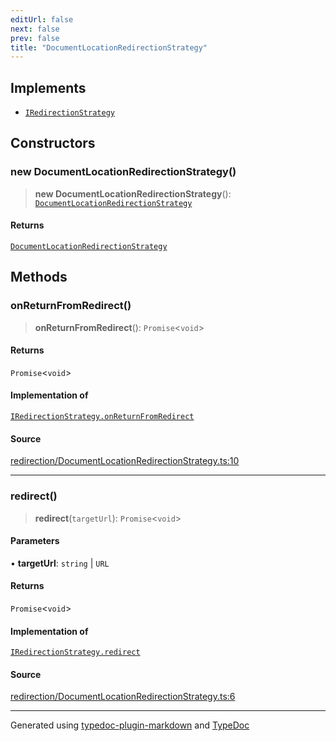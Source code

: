 ```yaml
---
editUrl: false
next: false
prev: false
title: "DocumentLocationRedirectionStrategy"
---
```


## Implements

- [`IRedirectionStrategy`](/api/interfaces/iredirectionstrategy/)

## Constructors

### new DocumentLocationRedirectionStrategy()

> **new DocumentLocationRedirectionStrategy**(): [`DocumentLocationRedirectionStrategy`](/api/classes/documentlocationredirectionstrategy/)

#### Returns

[`DocumentLocationRedirectionStrategy`](/api/classes/documentlocationredirectionstrategy/)

## Methods

### onReturnFromRedirect()

> **onReturnFromRedirect**(): `Promise`\<`void`\>

#### Returns

`Promise`\<`void`\>

#### Implementation of

[`IRedirectionStrategy.onReturnFromRedirect`](/api/interfaces/iredirectionstrategy/#onreturnfromredirect)

#### Source

[redirection/DocumentLocationRedirectionStrategy.ts:10](https://github.com/fostertheweb/spotify-web-sdk/blob/e412602/src/redirection/DocumentLocationRedirectionStrategy.ts#L10)

***

### redirect()

> **redirect**(`targetUrl`): `Promise`\<`void`\>

#### Parameters

• **targetUrl**: `string` \| `URL`

#### Returns

`Promise`\<`void`\>

#### Implementation of

[`IRedirectionStrategy.redirect`](/api/interfaces/iredirectionstrategy/#redirect)

#### Source

[redirection/DocumentLocationRedirectionStrategy.ts:6](https://github.com/fostertheweb/spotify-web-sdk/blob/e412602/src/redirection/DocumentLocationRedirectionStrategy.ts#L6)

***

Generated using [typedoc-plugin-markdown](https://www.npmjs.com/package/typedoc-plugin-markdown) and [TypeDoc](https://typedoc.org/)
